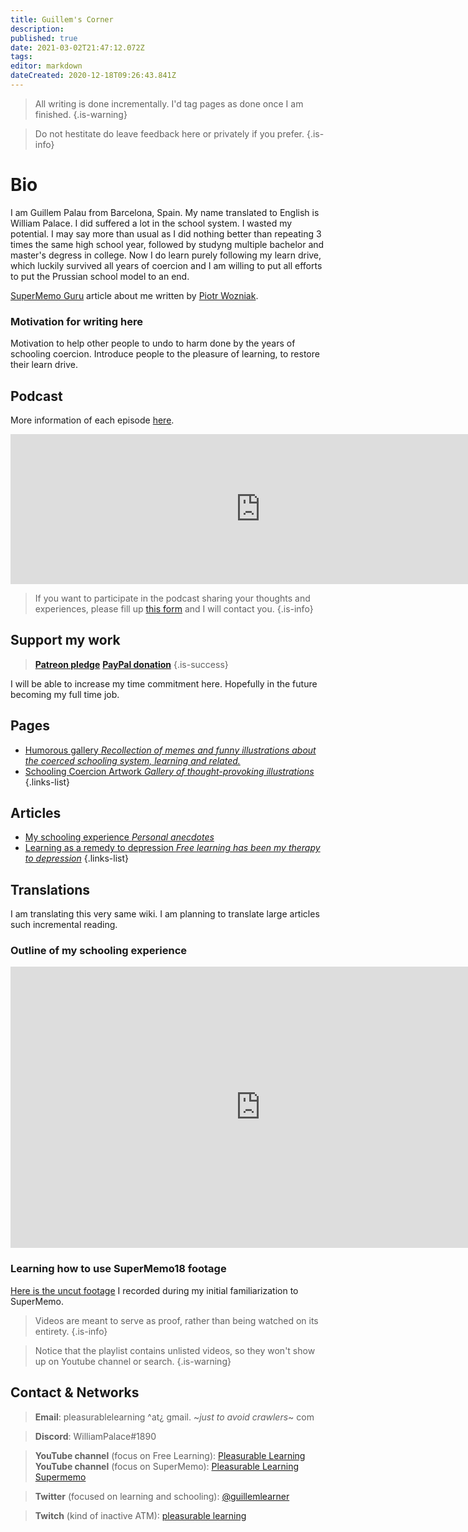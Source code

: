 ```yaml
---
title: Guillem's Corner
description: 
published: true
date: 2021-03-02T21:47:12.072Z
tags: 
editor: markdown
dateCreated: 2020-12-18T09:26:43.841Z
---
```


> All writing is done incrementally. I'd tag pages as done once I am finished.
{.is-warning}


> Do not hestitate do leave feedback here or privately if you prefer.
{.is-info}

# Bio
I am Guillem Palau from Barcelona, Spain. My name translated to English is William Palace. I did suffered a lot in the school system. I wasted my potential. I may say more than usual as I did nothing better than repeating 3 times the same high school year, followed by studyng multiple bachelor and master's degress in college. Now I do learn purely following my learn drive, which luckily survived all years of coercion and I am willing to put all efforts to put the Prussian school model to an end.

[SuperMemo Guru](https://supermemo.guru/wiki/Guillem_Palau) article about me written by [Piotr Wozniak](https://supermemo.guru/wiki/Piotr_Wozniak).


### Motivation for writing here
 Motivation to help other people to undo to harm done by the years of schooling coercion. Introduce people to the pleasure of learning, to restore their learn drive.
 

## Podcast

More information of each episode [here](/en/blogs/guillem/pleasurable-learning-podcast).

<iframe src="https://anchor.fm/pleasurable-learning/embed" height="240px" width="800px" frameborder="0" scrolling="no"></iframe>

> If you want to participate in the podcast sharing your thoughts and experiences, please fill up <a href="https://forms.gle/fXsBXGYNugj6urn27">this form</a> and I will contact you.
{.is-info}


## Support my work
> <b>[Patreon pledge](https://www.patreon.com/pleasurable_learning)</b>
<b><a href="https://www.paypal.com/paypalme/guillempalausalva">PayPal donation</a></b>
{.is-success}

I will be able to increase my time commitment here. Hopefully in the future becoming my full time job.

## Pages
- [<span style="color: black;" class="mdi mdi-message-arrow-right-outline mr-1"></span> Humorous gallery *Recollection of memes and funny illustrations about the coerced schooling system, learning and related.*](/en/blogs/guillem/schooling-system-humor)
- [<span style="color: black;" class="mdi mdi-message-arrow-right-outline mr-1"></span> Schooling Coercion Artwork *Gallery of thought-provoking illustrations*](/en/blogs/guillem/schooling-coercion-artwork)
{.links-list}

## Articles
- [<span style="color: black;" class="mdi mdi-message-arrow-right-outline mr-1"></span> My schooling experience *Personal anecdotes*](/en/blogs/guillem/my-experience-in-the-school-system)
- [<span style="color: black;" class="mdi mdi-message-arrow-right-outline mr-1"></span> Learning as a remedy to depression *Free learning has been my therapy to depression*](/en/blogs/guillem/learning-as-a-remedy-to-depression)
{.links-list}

## Translations
I am translating this very same wiki. I am planning to translate large articles such incremental reading.





### Outline of my schooling experience


<iframe width="800" height="450" class="mt-4" src="https://www.youtube.com/embed/WzoEws4XPow" frameborder="0" allow="accelerometer; autoplay; clipboard-write; encrypted-media; gyroscope; picture-in-picture" allowfullscreen></iframe>


### Learning how to use SuperMemo18 footage
[Here is the uncut footage](
https://youtube.com/playlist?list=PLPw7ZTjtZfQYTXy4FuhJZBdQkNowSydbF) I recorded during my initial familiarization to SuperMemo.
> Videos are meant to serve as proof, rather than being watched on its entirety.
{.is-info}


> Notice that the playlist contains unlisted videos, so they won't show up on Youtube channel or search.
{.is-warning}



## Contact & Networks
> <b>Email</b>: pleasurablelearning ^at¿ gmail. ~*just to avoid crawlers*~ com

> <b>Discord</b>: WilliamPalace#1890

> <b>YouTube channel</b> (focus on Free Learning): [Pleasurable Learning](https://www.youtube.com/channel/UCtrKs7I5tNeTB-7tzr8IIww)
 <b>YouTube channel</b> (focus on SuperMemo): [Pleasurable Learning Supermemo](https://www.youtube.com/channel/UCus-Fyf-I-Le1vS4tfZ_GlA)


> <b>Twitter</b> (focused on learning and schooling): [@guillemlearner](https://twitter.com/guillemlearner)

> <b>Twitch</b> (kind of inactive ATM): [pleasurable learning](https://www.twitch.tv/pleasurable_learning)
